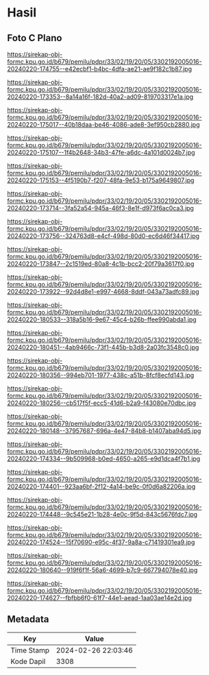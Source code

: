 # Hasil

## Foto C Plano

https://sirekap-obj-formc.kpu.go.id/b679/pemilu/pdpr/33/02/19/20/05/3302192005016-20240220-174755--e42ecbf1-b4bc-4dfa-ae21-ae9f182c1b87.jpg

https://sirekap-obj-formc.kpu.go.id/b679/pemilu/pdpr/33/02/19/20/05/3302192005016-20240220-173353--8a14a16f-182d-40a2-ad09-819703317e1a.jpg

https://sirekap-obj-formc.kpu.go.id/b679/pemilu/pdpr/33/02/19/20/05/3302192005016-20240220-175017--40b18daa-be46-4086-ade8-3ef950cb2880.jpg

https://sirekap-obj-formc.kpu.go.id/b679/pemilu/pdpr/33/02/19/20/05/3302192005016-20240220-175107--1f4b2648-34b3-47fe-a6dc-4a101d0024b7.jpg

https://sirekap-obj-formc.kpu.go.id/b679/pemilu/pdpr/33/02/19/20/05/3302192005016-20240220-175153--4f5190b7-f207-48fa-9e53-b175a9649807.jpg

https://sirekap-obj-formc.kpu.go.id/b679/pemilu/pdpr/33/02/19/20/05/3302192005016-20240220-173714--3fa52a54-945a-46f3-8e1f-d973f6ac0ca3.jpg

https://sirekap-obj-formc.kpu.go.id/b679/pemilu/pdpr/33/02/19/20/05/3302192005016-20240220-173756--324763d8-e4cf-498d-80d0-ec6d46f34417.jpg

https://sirekap-obj-formc.kpu.go.id/b679/pemilu/pdpr/33/02/19/20/05/3302192005016-20240220-173847--2c1519ed-80a8-4c1b-bcc2-20f79a3617f0.jpg

https://sirekap-obj-formc.kpu.go.id/b679/pemilu/pdpr/33/02/19/20/05/3302192005016-20240220-173922--92d4d8e1-e997-4668-8ddf-043a73adfc89.jpg

https://sirekap-obj-formc.kpu.go.id/b679/pemilu/pdpr/33/02/19/20/05/3302192005016-20240220-180533--318a5b16-9e67-45c4-b26b-ffee990abda1.jpg

https://sirekap-obj-formc.kpu.go.id/b679/pemilu/pdpr/33/02/19/20/05/3302192005016-20240220-180451--4ab9466c-73f1-445b-b3d8-2a03fc3548c0.jpg

https://sirekap-obj-formc.kpu.go.id/b679/pemilu/pdpr/33/02/19/20/05/3302192005016-20240220-180356--994eb701-1977-438c-a51b-8fcf8ecfd143.jpg

https://sirekap-obj-formc.kpu.go.id/b679/pemilu/pdpr/33/02/19/20/05/3302192005016-20240220-180256--cb517f5f-ecc5-41d6-b2a9-f43080e70dbc.jpg

https://sirekap-obj-formc.kpu.go.id/b679/pemilu/pdpr/33/02/19/20/05/3302192005016-20240220-180148--37957687-696a-4e47-84b8-b1407aba94d5.jpg

https://sirekap-obj-formc.kpu.go.id/b679/pemilu/pdpr/33/02/19/20/05/3302192005016-20240220-174334--9b509968-b0ed-4650-a265-e9d1dca4f7b1.jpg

https://sirekap-obj-formc.kpu.go.id/b679/pemilu/pdpr/33/02/19/20/05/3302192005016-20240220-174401--923aa6bf-2f12-4a14-be9c-0f0d6a82206a.jpg

https://sirekap-obj-formc.kpu.go.id/b679/pemilu/pdpr/33/02/19/20/05/3302192005016-20240220-174448--9c545e21-1b28-4e0c-9f5d-843c5676fdc7.jpg

https://sirekap-obj-formc.kpu.go.id/b679/pemilu/pdpr/33/02/19/20/05/3302192005016-20240220-174524--15f70690-e95c-4f37-9a8a-c71419301ea9.jpg

https://sirekap-obj-formc.kpu.go.id/b679/pemilu/pdpr/33/02/19/20/05/3302192005016-20240220-180640--919f6f1f-56a6-4699-b7c9-667794078e40.jpg

https://sirekap-obj-formc.kpu.go.id/b679/pemilu/pdpr/33/02/19/20/05/3302192005016-20240220-174627--fbfbb6f0-61f7-44e1-aead-1aa03ae14e2d.jpg


## Metadata

| Key        | Value               |
| ---------- | ------------------- |
| Time Stamp | 2024-02-26 22:03:46 |
| Kode Dapil | 3308                |



